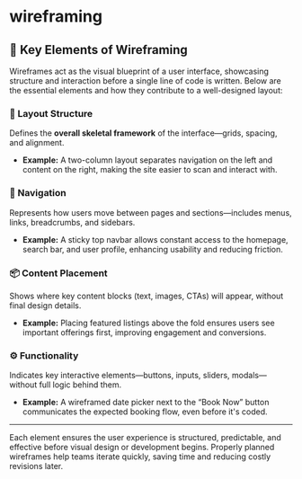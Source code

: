 # wireframing

## 🧱 Key Elements of Wireframing

Wireframes act as the visual blueprint of a user interface, showcasing structure and interaction before a single line of code is written. Below are the essential elements and how they contribute to a well-designed layout:

### 🧭 Layout Structure
Defines the **overall skeletal framework** of the interface—grids, spacing, and alignment.
- **Example:** A two-column layout separates navigation on the left and content on the right, making the site easier to scan and interact with.

### 🔗 Navigation
Represents how users move between pages and sections—includes menus, links, breadcrumbs, and sidebars.
- **Example:** A sticky top navbar allows constant access to the homepage, search bar, and user profile, enhancing usability and reducing friction.

### 📦 Content Placement
Shows where key content blocks (text, images, CTAs) will appear, without final design details.
- **Example:** Placing featured listings above the fold ensures users see important offerings first, improving engagement and conversions.

### ⚙️ Functionality
Indicates key interactive elements—buttons, inputs, sliders, modals—without full logic behind them.
- **Example:** A wireframed date picker next to the “Book Now” button communicates the expected booking flow, even before it's coded.

---

Each element ensures the user experience is structured, predictable, and effective before visual design or development begins. Properly planned wireframes help teams iterate quickly, saving time and reducing costly revisions later.
